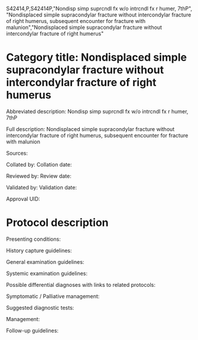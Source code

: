 S42414,P,S42414P,"Nondisp simp suprcndl fx w/o intrcndl fx r humer, 7thP", "Nondisplaced simple supracondylar fracture without intercondylar fracture of right humerus, subsequent encounter for fracture with malunion","Nondisplaced simple supracondylar fracture without intercondylar fracture of right humerus"
# Category title: Nondisplaced simple supracondylar fracture without intercondylar fracture of right humerus

Abbreviated description: Nondisp simp suprcndl fx w/o intrcndl fx r humer, 7thP

Full description: Nondisplaced simple supracondylar fracture without intercondylar fracture of right humerus, subsequent encounter for fracture with malunion

Sources:

Collated by:
Collation date:

Reviewed by:
Review date:

Validated by:
Validation date:

Approval UID:

# Protocol description

Presenting conditions:

History capture guidelines:

General examination guidelines:

Systemic examination guidelines:

Possible differential diagnoses with links to related protocols:

Symptomatic / Palliative management:

Suggested diagnostic tests:

Management:

Follow-up guidelines:
